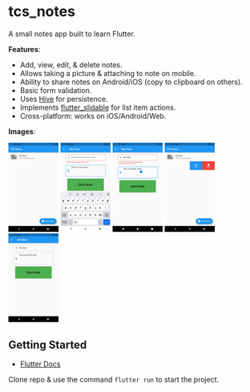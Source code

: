 # tcs_notes

A small notes app built to learn Flutter.

**Features**:

* Add, view, edit, & delete notes.
* Allows taking a picture & attaching to note on mobile.
* Ability to share notes on Android/iOS (copy to clipboard on others).
* Basic form validation.
* Uses [Hive](https://docs.hivedb.dev/) for persistence.
* Implements [flutter_slidable](https://pub.dev/packages/flutter_slidable) for list item actions.
* Cross-platform: works on iOS/Android/Web.

**Images**:

<img src="./images/screenshots/notes_list.png" width="100" /> <img src="./images/screenshots/basic_validation.png" width="100" />  <img src="./images/screenshots/new_note_validation.png" width="100" /> <img src="./images/screenshots/slidable_listview.png" width="100" /> <img src="./images/screenshots/edit_note.png" width="100" />

## Getting Started
* [Flutter Docs](https://flutter.dev/docs)

Clone repo & use the command `flutter run` to start the project.